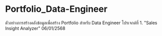 # Portfolio_Data-Engineer
ตัวอย่างการสร้างคลังข้อมูลเพื่อสร้าง Portfolio สำหรับ Data Engineer
โปรเจกต์ที่ 1. "Sales Insight Analyzer" 06/01/2568
